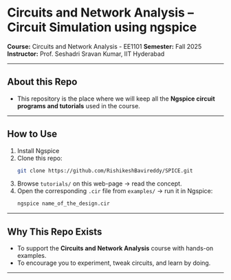 # Circuits and Network Analysis – Circuit Simulation using ngspice  

**Course:** Circuits and Network Analysis - EE1101
**Semester:** Fall 2025  
**Instructor:** Prof. Seshadri Sravan Kumar, IIT Hyderabad  

---

## About this Repo

- This repository is the place where we will keep all the **Ngspice circuit programs and tutorials** used in the course.  
---

## How to Use

1. Install Ngspice 
2. Clone this repo:  
   ```bash
   git clone https://github.com/RishikeshBavireddy/SPICE.git
   ```
3. Browse `tutorials/` on this web-page → read the concept.  
4. Open the corresponding `.cir` file from `examples/` → run it in Ngspice:  
   ```bash
   ngspice name_of_the_design.cir
   ```

---

## Why This Repo Exists

- To support the **Circuits and Network Analysis** course with hands-on examples.   
- To encourage you to experiment, tweak circuits, and learn by doing.  

---

